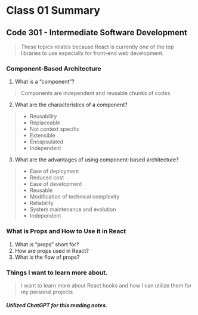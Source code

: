 # Class 01 Summary
## Code 301 - Intermediate Software Development

> These topics relates because React is currently one of the top libraries to use especially for front-end web development.

### Component-Based Architecture
1. What is a “component”?
> Components are independent and reusable chunks of codes.
2. What are the characteristics of a component?
> * Reusability
> * Replaceable
> * Not context specific
> * Extensible
> * Encapsulated
> * Independent 
3. What are the advantages of using component-based architecture?
> * Ease of deployment
> * Reduced cost
> * Ease of development
> * Reusable
> * Modification of technical complexity
> * Reliability
> * System maintenance and evolution
> * Independent

### What is Props and How to Use it in React
1. What is “props” short for?
2. How are props used in React?
3. What is the flow of props?

### Things I want to learn more about.
> I want to learn more about React hooks and how I can utilize them for my personal projects

##### Utilized ChatGPT for this reading notes.